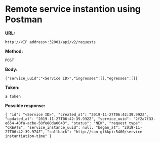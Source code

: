 # Remote service instantion using Postman

<B>URL:</B>

`http://<IP address>:32001/api/v2/requests`

<B>Method:</B>

`POST`

<B>Body:</B>

`{"service_uuid":"<Service ID>","ingresses":[],"egresses":[]}`

<B>Token:</B>

`a token`

<B>Possible response:</B>

`{
    "id": "<Service ID>",
    "created_at": "2019-11-27T06:42:39.992Z",
    "updated_at": "2019-11-27T06:42:39.992Z",
    "service_uuid": "2f2a7f33-e654-40fa-acbe-50fe80da0043",
    "status": "NEW",
    "request_type": "CREATE",
    "service_instance_uuid": null,
    "began_at": "2019-11-27T06:42:39.974Z",
    "callback": "http://son-gtkkpi:5400/service-instantiation-time"
}`


